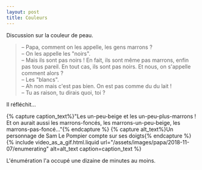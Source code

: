 ```yaml
---
layout: post
title: Couleurs
---
```


Discussion sur la couleur de peau.

<!-- more -->

> – Papa, comment on les appelle, les gens marrons ?  
> – On les appelle les "noirs".  
> – Mais ils sont pas noirs ! En fait, ils sont même pas marrons, enfin pas tous
> pareil. En tout cas, ils sont pas noirs. Et nous, on s'appelle comment alors
> ?  
> – Les "blancs".  
> – Ah non mais c'est pas bien. On est pas comme du du lait !  
> – Tu as raison, tu dirais quoi, toi ?

Il réfléchit…

{% capture caption_text%}"Les un-peu-beige et les un-peu-plus-marrons ! Et on
aurait aussi les marrons-foncés, les marrons-un-peu-beige, les
marrons-pas-foncé…"{% endcapture %} {% capture alt_text%}Un personnage de Sam Le
Pompier compte sur ses doigts{% endcapture %}
{% include video_as_a_gif.html.liquid
url="/assets/images/papa/2018-11-07/enumerating"
alt=alt_text
caption=caption_text
%}

L'énumération l'a occupé une dizaine de minutes au moins.
